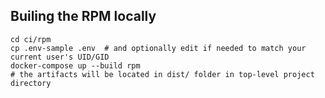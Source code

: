 ## Builing the RPM locally

```shell script
cd ci/rpm
cp .env-sample .env  # and optionally edit if needed to match your current user's UID/GID
docker-compose up --build rpm
# the artifacts will be located in dist/ folder in top-level project directory
```
